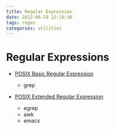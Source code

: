 ```yaml
---
title: Regular Expression
date: 2022-06-19 22:18:16
tags: regex
categories: utilities
---
```


# Regular Expressions

- [POSIX Basic Regular Expression](https://www.regular-expressions.info/posix.html#bre)
    * grep

- [POSIX Extended Regular Expression](https://www.regular-expressions.info/gnu.html#ere)
    * egrep
    * awk
    * emacs

